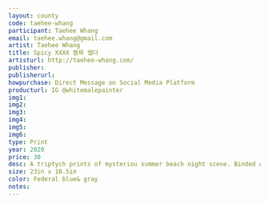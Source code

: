 ```yaml
---
layout: county 
code: taehee-whang
participant: Taehee Whang
email: taehee.whang@gmail.com
artist: Taehee Whang
title: Spicy XXXX 짬찌 맵다 
artisturl: http://taehee-whang.com/
publisher: 
publisherurl: 
howpurchase: Direct Message on Social Media Platform
producturl: IG @whitemalepainter
img1: 
img2: 
img3: 
img4: 
img5: 
img6: 
type: Print
year: 2020
price: 30
desc: A triptych prints of mysteriou summer beach night scene. Binded with riso printed paper and ricepaste. 
size: 23in x 10.5in
color: Federal blue& gray
notes: 
---
```

